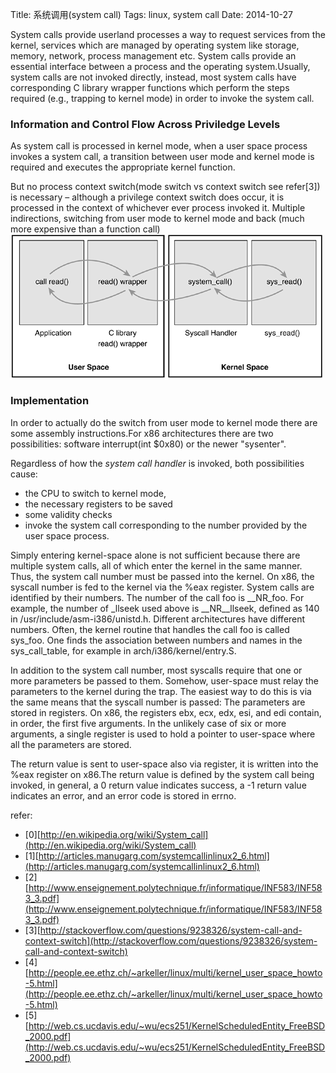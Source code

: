 Title: 系统调用(system call)
Tags: linux, system call
Date: 2014-10-27

System calls provide userland processes a way to request services from the kernel, services which are managed by operating system like storage, memory, network, process management etc. System calls provide an essential interface between a process and the operating system.Usually, system calls are not invoked directly, instead, most system calls have corresponding C library wrapper functions which perform the steps required (e.g., trapping to kernel mode) in order to invoke the system call. 

### Information and Control Flow Across Priviledge Levels
As system call is processed in kernel mode, when a user space process invokes a system call, a transition between user mode and kernel mode is required and executes the appropriate kernel function.

But no process context switch(mode switch vs context switch see refer[3]) is necessary – although a privilege context switch does occur, it is processed in the context of whichever ever process invoked it. Multiple indirections, switching from user mode to kernel mode and back (much more expensive than a function call)  
![image](/img/syscall.gif)

### Implementation  
In order to actually do the switch from user mode to kernel mode there are some assembly instructions.For x86 architectures there are two possibilities: software interrupt(int $0x80) or the newer "sysenter". 

Regardless of how the *system call handler* is invoked, both possibilities cause:

 - the CPU to switch to kernel mode,
 - the necessary registers to be saved
 - some validity checks
 - invoke the system call corresponding to the number provided by the user space process.  

Simply entering kernel-space alone is not sufficient because there are multiple system calls, all of which enter the kernel in the same manner. Thus, the system call number must be passed into the kernel. On x86, the syscall number is fed to the kernel via the %eax register.  System calls are identified by their numbers. The number of the call foo is __NR_foo. For example, the number of _llseek used above is __NR__llseek, defined as 140 in /usr/include/asm-i386/unistd.h. Different architectures have different numbers.  Often, the kernel routine that handles the call foo is called sys_foo. One finds the association between numbers and names in the sys_call_table, for example in arch/i386/kernel/entry.S.  

In addition to the system call number, most syscalls require that one or more parameters be passed to them. Somehow, user-space must relay the parameters to the kernel during the trap. The easiest way to do this is via the same means that the syscall number is passed: The parameters are stored in registers. On x86, the registers ebx, ecx, edx, esi, and edi contain, in order, the first five arguments. In the unlikely case of six or more arguments, a single register is used to hold a pointer to user-space where all the parameters are stored.  

The return value is sent to user-space also via register, it is written into the %eax register on x86.The return value is defined by the system call being invoked, in general, a 0 return value indicates  success, a -1 return value indicates an error, and an error code is stored in errno.

refer:

- [0][http://en.wikipedia.org/wiki/System_call](http://en.wikipedia.org/wiki/System_call)
- [1][http://articles.manugarg.com/systemcallinlinux2_6.html](http://articles.manugarg.com/systemcallinlinux2_6.html)
- [2][http://www.enseignement.polytechnique.fr/informatique/INF583/INF583_3.pdf](http://www.enseignement.polytechnique.fr/informatique/INF583/INF583_3.pdf)
- [3][http://stackoverflow.com/questions/9238326/system-call-and-context-switch](http://stackoverflow.com/questions/9238326/system-call-and-context-switch)
- [4][http://people.ee.ethz.ch/~arkeller/linux/multi/kernel_user_space_howto-5.html](http://people.ee.ethz.ch/~arkeller/linux/multi/kernel_user_space_howto-5.html)
- [5][http://web.cs.ucdavis.edu/~wu/ecs251/KernelScheduledEntity_FreeBSD_2000.pdf](http://web.cs.ucdavis.edu/~wu/ecs251/KernelScheduledEntity_FreeBSD_2000.pdf)
